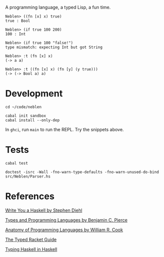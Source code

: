 A programming language, a typed Lisp, a fun time.

```
Neblen> ((fn [x] x) true)
true : Bool

Neblen> (if true 100 200)
100 : Int

Neblen> (if true 100 "false!")
type mismatch: expecting Int but got String

Neblen> :t (fn [x] x)
(-> a a)

Neblen> :t ((fn [x] x) (fn [y] (y true)))
(-> (-> Bool a) a)
```

# Development

```
cd ~/code/neblen

cabal init sandbox
cabal install --only-dep
```

In `ghci`, run `main` to run the REPL. Try the snippets above.

# Tests

```
cabal test

doctest -isrc -Wall -fno-warn-type-defaults -fno-warn-unused-do-bind src/Neblen/Parser.hs
```

# References

[Write You a Haskell by Stephen Diehl](http://dev.stephendiehl.com/fun)

[Types and Programming Languages by Benjamin C. Pierce](https://mitpress.mit.edu/books/types-and-programming-languages)

[Anatomy of Programming Languages by William R. Cook](http://www.cs.utexas.edu/~wcook/anatomy/anatomy.htm)

[The Typed Racket Guide](http://docs.racket-lang.org/ts-guide/)

[Typing Haskell in Haskell](http://web.cecs.pdx.edu/~mpj/thih/TypingHaskellInHaskell.html#sec-atimonad)
